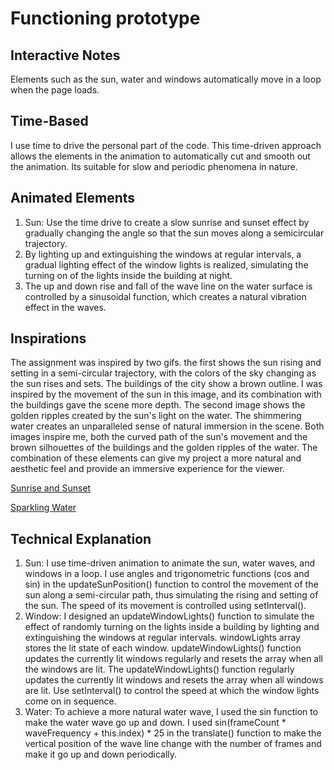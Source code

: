 # Functioning prototype

## Interactive Notes
Elements such as the sun, water and windows automatically move in a loop when the page loads.
## Time-Based
I use time to drive the personal part of the code. This time-driven approach allows the elements in the animation to automatically cut and smooth out the animation. Its suitable for slow and periodic phenomena in nature.
## Animated Elements
1. Sun: Use the time drive to create a slow sunrise and sunset effect by gradually changing the angle so that the sun moves along a semicircular trajectory.
2. By lighting up and extinguishing the windows at regular intervals, a gradual lighting effect of the window lights is realized, simulating the turning on of the lights inside the building at night.
3. The up and down rise and fall of the wave line on the water surface is controlled by a sinusoidal function, which creates a natural vibration effect in the waves.
## Inspirations
The assignment was inspired by two gifs. the first shows the sun rising and setting in a semi-circular trajectory, with the colors of the sky changing as the sun rises and sets. The buildings of the city show a brown outline. I was inspired by the movement of the sun in this image, and its combination with the buildings gave the scene more depth. The second image shows the golden ripples created by the sun's light on the water. The shimmering water creates an unparalleled sense of natural immersion in the scene. Both images inspire me, both the curved path of the sun's movement and the brown silhouettes of the buildings and the golden ripples of the water. The combination of these elements can give my project a more natural and aesthetic feel and provide an immersive experience for the viewer.

[Sunrise and Sunset](https://openprocessing.org/sketch/1214291)

[Sparkling Water](https://ca.pinterest.com/pin/593490057169289089/)




## Technical Explanation
1. Sun: I use time-driven animation to animate the sun, water waves, and windows in a loop. I use angles and trigonometric functions (cos and sin) in the updateSunPosition() function to control the movement of the sun along a semi-circular path, thus simulating the rising and setting of the sun. The speed of its movement is controlled using setInterval(). 
2. Window: I designed an updateWindowLights() function to simulate the effect of randomly turning on the lights inside a building by lighting and extinguishing the windows at regular intervals. windowLights array stores the lit state of each window. updateWindowLights() function updates the currently lit windows regularly and resets the array when all the windows are lit. The updateWindowLights() function regularly updates the currently lit windows and resets the array when all windows are lit. Use setInterval() to control the speed at which the window lights come on in sequence. 
3. Water: To achieve a more natural water wave, I used the sin function to make the water wave go up and down. I used sin(frameCount * waveFrequency + this.index) * 25 in the translate() function to make the vertical position of the wave line change with the number of frames and make it go up and down periodically.
